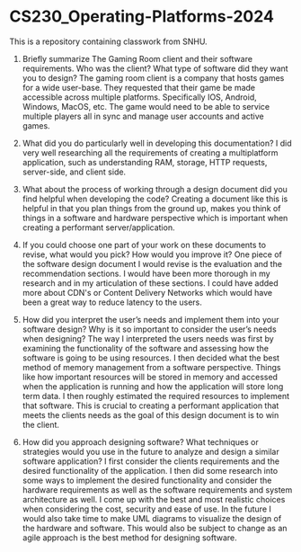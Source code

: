 # CS230_Operating-Platforms-2024
This is a repository containing classwork from SNHU.

1. Briefly summarize The Gaming Room client and their software requirements. Who was the client? What type of software did they want you to design?
    The gaming room client is a company that hosts games for a wide user-base. They requested that their game be made accessible across multiple platforms. Specifically IOS, Android, Windows, MacOS, etc. The game would need to be able to service multiple players all in sync and manage user accounts and active games.

2. What did you do particularly well in developing this documentation?
    I did very well researching all the requirements of creating a multiplatform application, such as understanding RAM, storage, HTTP requests, server-side, and client side.

3. What about the process of working through a design document did you find helpful when developing the code?
    Creating a document like this is helpful in that you plan things from the ground up, makes you think of things in a software and hardware perspective which is important when creating a performant server/application.

4. If you could choose one part of your work on these documents to revise, what would you pick? How would you improve it?
    One piece of the software design document I would revise is the evaluation and the recommendation sections. I would have been more thorough in my research and in my articulation of these sections. I could have added more about CDN's or Content Delivery Networks which would have been a great way to reduce latency to the users.

5. How did you interpret the user’s needs and implement them into your software design? Why is it so important to consider the user’s needs when designing?
    The way I interpreted the users needs was first by examining the functionality of the software and assessing how the software is going to be using resources. I then decided what the best method of memory management from a software perspective. Things like how important resources will be stored in memory and accessed when the application is running and how the application will store long term data. I then roughly estimated the required resources to implement that software. This is crucial to creating a performant application that meets the clients needs as the goal of this design document is to win the client.

6. How did you approach designing software? What techniques or strategies would you use in the future to analyze and design a similar software application? 
    I first consider the clients requirements and the desired functionality of the application. I then did some research into some ways to implement the desired functionality and consider the hardware requirements as well as the software requirements and system architecture as well. I come up with the best and most realistic choices when considering the cost, security and ease of use. In the future I would also take time to make UML diagrams to visualize the design of the hardware and software. This would also be subject to change as an agile approach is the best method for designing software.


